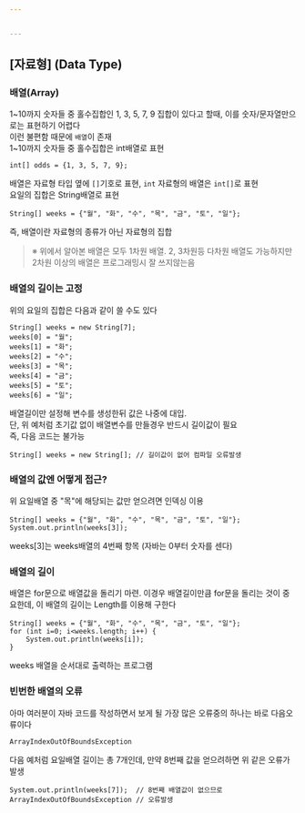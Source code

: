 ```yaml
---


---
```


<h2 id="자료형-data-type">[자료형] (Data Type)</h2>
<h3 id="배열array">배열(Array)</h3>
<p>1~10까지 숫자들 중 홀수집합인 1, 3, 5, 7, 9 집합이 있다고 할때, 이를 숫자/문자열만으로는 표현하기 어렵다<br>
이런 불편함 때문에 <code>배열</code>이 존재<br>
1~10까지 숫자들 중 홀수집합은 int배열로 표현</p>
<pre><code>int[] odds = {1, 3, 5, 7, 9};
</code></pre>
<p>배열은 자료형 타입 옆에  <code>[]</code>기호로 표현,  <code>int</code>  자료형의 배열은  <code>int[]</code>로 표현<br>
요일의 집합은 String배열로 표현</p>
<pre><code>String[] weeks = {"월", "화", "수", "목", "금", "토", "일"};
</code></pre>
<p>즉, 배열이란 자료형의 종류가 아닌 자료형의 집합</p>
<blockquote>
<p>※ 위에서 알아본 배열은 모두 1차원 배열. 2, 3차원등 다차원 배열도 가능하지만 2차원 이상의 배열은 프로그래밍시 잘 쓰지않는음</p>
</blockquote>
<h3 id="배열의-길이는-고정">배열의 길이는 고정</h3>
<p>위의  요일의 집합은 다음과 같이 쓸 수도 있다</p>
<pre><code>String[] weeks = new String[7];
weeks[0] = "월";
weeks[1] = "화";
weeks[2] = "수";
weeks[3] = "목";
weeks[4] = "금";
weeks[5] = "토";
weeks[6] = "일";
</code></pre>
<p>배열길이만 설정해 변수를 생성한뒤 값은 나중에 대입.<br>
단, 위 예처럼 초기값 없이 배열변수를 만들경우 반드시 길이값이 필요<br>
즉, 다음 코드는 불가능</p>
<pre><code>String[] weeks = new String[]; // 길이값이 없어 컴파일 오류발생
</code></pre>
<h3 id="배열의-값엔-어떻게-접근">배열의 값엔 어떻게 접근?</h3>
<p>위 요일배열 중 "목"에 해당되는 값만 얻으려면 인덱싱 이용</p>
<pre><code>String[] weeks = {"월", "화", "수", "목", "금", "토", "일"};
System.out.println(weeks[3]);
</code></pre>
<p>weeks[3]는 weeks배열의 4번째 항목 (자바는 0부터 숫자를 센다)</p>
<h3 id="배열의-길이">배열의 길이</h3>
<p>배열은 for문으로 배열값을 돌리기 마련. 이경우 배열길이만큼 for문을 돌리는 것이 중요한데, 이 배열의 길이는 Length를 이용해 구한다</p>
<pre><code>String[] weeks = {"월", "화", "수", "목", "금", "토", "일"};
for (int i=0; i&lt;weeks.length; i++) {
    System.out.println(weeks[i]);
}
</code></pre>
<p>weeks 배열을 순서대로 출력하는 프로그램</p>
<h3 id="빈번한-배열의-오류">빈번한 배열의 오류</h3>
<p>아마 여러분이 자바 코드를 작성하면서 보게 될 가장 많은 오류중의 하나는 바로 다음오류이다</p>
<p><code>ArrayIndexOutOfBoundsException</code></p>
<p>다음 예처럼 요일배열 길이는 총 7개인데, 만약 8번째 값을 얻으려하면 위 같은 오류가 발생</p>
<pre><code>System.out.println(weeks[7]);  // 8번째 배열값이 없으므로 
ArrayIndexOutOfBoundsException // 오류발생
</code></pre>

